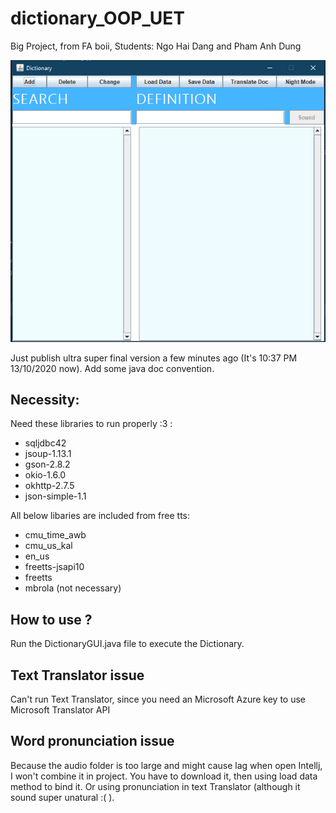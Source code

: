 # dictionary_OOP_UET
Big Project, from FA boii, Students: Ngo Hai Dang and Pham Anh Dung

<img src="./Untitled.png">


Just publish ultra super final version a few minutes ago (It's 10:37 PM 13/10/2020 now).
Add some java doc convention.

## Necessity: 
Need these libraries to run properly :3 :
  - sqljdbc42
  - jsoup-1.13.1
  - gson-2.8.2 
  - okio-1.6.0
  - okhttp-2.7.5 
  - json-simple-1.1
  
All below libaries are included from free tts:
  - cmu_time_awb 
  - cmu_us_kal
  - en_us
  - freetts-jsapi10
  - freetts
  - mbrola (not necessary)

## How to use ?
Run the DictionaryGUI.java file to execute the Dictionary.

## Text Translator issue
Can't run Text Translator, since you need an Microsoft Azure key to use Microsoft Translator API

## Word pronunciation issue 
Because the audio folder is too large and might cause lag when open Intellj, I won't combine it in project. You have to download it, then using load data method to bind it. Or using pronunciation in text Translator (although it sound super unatural :( ).
